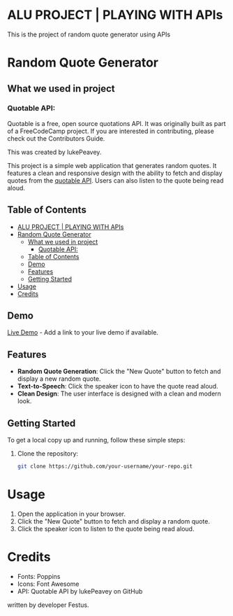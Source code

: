 # ALU PROJECT | PLAYING WITH APIs
This is the project of random quote generator using APIs

# Random Quote Generator

## What we used in project
### Quotable API:
Quotable is a free, open source quotations API. It was originally built as part of a FreeCodeCamp project. If you are interested in contributing, please check out the Contributors Guide. 

This was created by lukePeavey.


This project is a simple web application that generates random quotes. It features a clean and responsive design with the ability to fetch and display quotes from the [quotable API](https://api.quotable.io/). Users can also listen to the quote being read aloud.

## Table of Contents

- [ALU PROJECT | PLAYING WITH APIs](#alu-project--playing-with-apis)
- [Random Quote Generator](#random-quote-generator)
  - [What we used in project](#what-we-used-in-project)
    - [Quotable API:](#quotable-api)
  - [Table of Contents](#table-of-contents)
  - [Demo](#demo)
  - [Features](#features)
  - [Getting Started](#getting-started)
- [Usage](#usage)
- [Credits](#credits)

## Demo

[Live Demo](#) - Add a link to your live demo if available.

## Features

- **Random Quote Generation**: Click the "New Quote" button to fetch and display a new random quote.
- **Text-to-Speech**: Click the speaker icon to have the quote read aloud.
- **Clean Design**: The user interface is designed with a clean and modern look.

## Getting Started

To get a local copy up and running, follow these simple steps:

1. Clone the repository:

   ```bash
   git clone https://github.com/your-username/your-repo.git

# Usage

1. Open the application in your browser.
2. Click the "New Quote" button to fetch and display a random quote.
3. Click the speaker icon to listen to the quote being read aloud.
# Credits

- Fonts: Poppins
- Icons: Font Awesome
- API: Quotable API by lukePeavey on GitHub


written by developer Festus.
